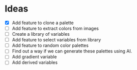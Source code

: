 # Ideas

- [x] Add feature to clone a palette
- [ ] Add feature to extract colors from images
- [ ] Create a library of variables
- [ ] Add feature to select variables from library
- [ ] Add feature to random color palettes
- [ ] Find out a way if we can generate these palettes using AI.
- [ ] Add gradient variable
- [ ] Add derived variables
